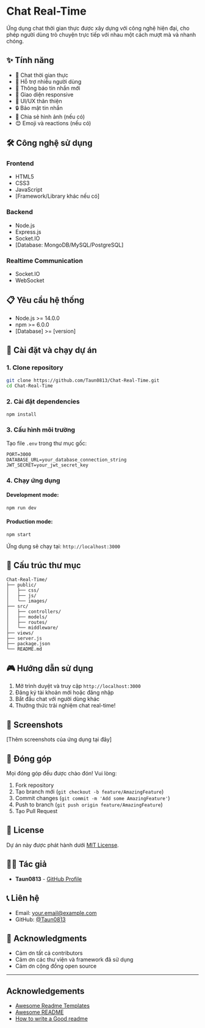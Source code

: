 # Chat Real-Time

Ứng dụng chat thời gian thực được xây dựng với công nghệ hiện đại, cho phép người dùng trò chuyện trực tiếp với nhau một cách mượt mà và nhanh chóng.

## ✨ Tính năng

- 💬 Chat thời gian thực
- 👥 Hỗ trợ nhiều người dùng
- 🔔 Thông báo tin nhắn mới
- 📱 Giao diện responsive
- 🎨 UI/UX thân thiện
- 🔒 Bảo mật tin nhắn
- 📸 Chia sẻ hình ảnh (nếu có)
- 😊 Emoji và reactions (nếu có)

## 🛠️ Công nghệ sử dụng

### Frontend
- HTML5
- CSS3
- JavaScript
- [Framework/Library khác nếu có]

### Backend
- Node.js
- Express.js
- Socket.IO
- [Database: MongoDB/MySQL/PostgreSQL]

### Realtime Communication
- Socket.IO
- WebSocket

## 📋 Yêu cầu hệ thống

- Node.js >= 14.0.0
- npm >= 6.0.0
- [Database] >= [version]

## 🚀 Cài đặt và chạy dự án

### 1. Clone repository

```bash
git clone https://github.com/Taun0813/Chat-Real-Time.git
cd Chat-Real-Time
```

### 2. Cài đặt dependencies

```bash
npm install
```

### 3. Cấu hình môi trường

Tạo file `.env` trong thư mục gốc:

```env
PORT=3000
DATABASE_URL=your_database_connection_string
JWT_SECRET=your_jwt_secret_key
```

### 4. Chạy ứng dụng

#### Development mode:
```bash
npm run dev
```

#### Production mode:
```bash
npm start
```

Ứng dụng sẽ chạy tại: `http://localhost:3000`

## 📁 Cấu trúc thư mục

```
Chat-Real-Time/
├── public/
│   ├── css/
│   ├── js/
│   └── images/
├── src/
│   ├── controllers/
│   ├── models/
│   ├── routes/
│   └── middleware/
├── views/
├── server.js
├── package.json
└── README.md
```

## 🎮 Hướng dẫn sử dụng

1. Mở trình duyệt và truy cập `http://localhost:3000`
2. Đăng ký tài khoản mới hoặc đăng nhập
3. Bắt đầu chat với người dùng khác
4. Thưởng thức trải nghiệm chat real-time!

## 📱 Screenshots

[Thêm screenshots của ứng dụng tại đây]

## 🤝 Đóng góp

Mọi đóng góp đều được chào đón! Vui lòng:

1. Fork repository
2. Tạo branch mới (`git checkout -b feature/AmazingFeature`)
3. Commit changes (`git commit -m 'Add some AmazingFeature'`)
4. Push to branch (`git push origin feature/AmazingFeature`)
5. Tạo Pull Request

## 📝 License

Dự án này được phát hành dưới [MIT License](LICENSE).

## 👨‍💻 Tác giả

- **Taun0813** - [GitHub Profile](https://github.com/Taun0813)

## 📞 Liên hệ

- Email: your.email@example.com
- GitHub: [@Taun0813](https://github.com/Taun0813)

## 🙏 Acknowledgments

- Cảm ơn tất cả contributors
- Cảm ơn các thư viện và framework đã sử dụng
- Cảm ơn cộng đồng open source

---

## Acknowledgements

 - [Awesome Readme Templates](https://awesomeopensource.com/project/elangosundar/awesome-README-templates)
 - [Awesome README](https://github.com/matiassingers/awesome-readme)
 - [How to write a Good readme](https://bulldogjob.com/news/449-how-to-write-a-good-readme-for-your-github-project)


